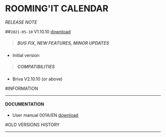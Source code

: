 # ROOMING'IT CALENDAR
*RELEASE NOTE*

##`2021-05-10` V1.10.10 [download](https://github.com/Qeedji/archives/blob/master/downloads/applets/connector-rooming_it-V1.10.10/delivery/roomingit-calendar-1.10.10.saz)
>##### **BUG FIX, NEW FEATURES, MINOR UPDATES**
- Initial version
>##### **COMPATIBILITIES**
- Briva V2.10.10 (or above)

#INFORMATION
***********************************************************************
#### **DOCUMENTATION**
- User manual 001A/EN [download](https://github.com/Qeedji/archives/blob/master/downloads/applets/connector-rooming_it-V1.10.10/delivery/rooming_it-calendar-user-manual-001A_en.pdf)

#OLD VERSIONS HISTORY
*********************************************************************************************************

